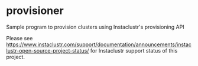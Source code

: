 # provisioner
Sample program to provision clusters using Instaclustr's provisioning API

Please see https://www.instaclustr.com/support/documentation/announcements/instaclustr-open-source-project-status/ for Instaclustr support status of this project.
